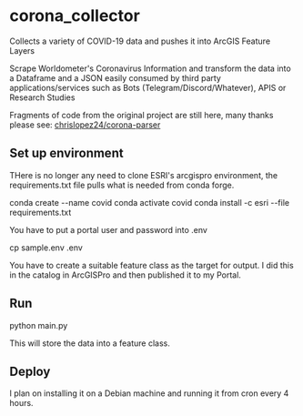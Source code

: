 # corona_collector
Collects a variety of COVID-19 data and pushes it into ArcGIS Feature Layers

Scrape Worldometer's Coronavirus Information and transform the data into a Dataframe and a JSON easily consumed by third party applications/services such as Bots (Telegram/Discord/Whatever), APIS or Research Studies

Fragments of code from the original project are still here, many
thanks please see:
[chrislopez24/corona-parser](https://github.com/chrislopez24/corona-parser)

## Set up environment

THere is no longer any need to clone ESRI's arcgispro environment,
the requirements.txt file pulls what is needed from conda forge.

   conda create --name covid
   conda activate covid
   conda install -c esri --file requirements.txt

You have to put a portal user and password into .env

   cp sample.env .env

You have to create a suitable feature class as the target for output.
I did this in the catalog in ArcGISPro and then published it to my Portal.

## Run

   python main.py

This will store the data into a feature class.

## Deploy

I plan on installing it on a Debian machine and running it from
cron every 4 hours.

